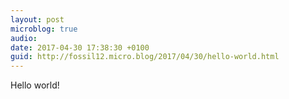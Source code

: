 ```yaml
---
layout: post
microblog: true
audio: 
date: 2017-04-30 17:38:30 +0100
guid: http://fossil12.micro.blog/2017/04/30/hello-world.html
---
```

Hello world!

